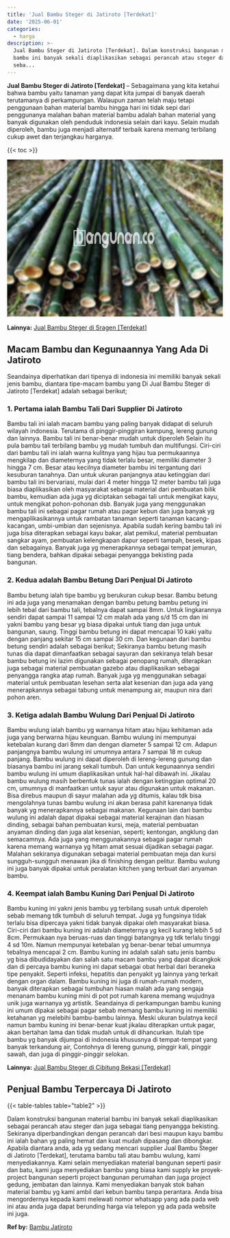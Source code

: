 ```yaml
---
title: 'Jual Bambu Steger di Jatiroto [Terdekat]'
date: '2025-06-01'
categories:
  - harga
description: >-
  Jual Bambu Steger di Jatiroto [Terdekat]. Dalam konstruksi bangunan material
  bambu ini banyak sekali diaplikasikan sebagai perancah atau steger dan juga
  seba...
---
```


**Jual Bambu Steger di Jatiroto \[Terdekat\]** – Sebagaimana yang kita ketahui bahwa bambu yaitu tanaman yang dapat kita jumpai di banyak daerah terutamanya di perkampungan. Walaupun zaman telah maju tetapi penggunaan bahan material bambu hingga hari ini tidak sepi dari penggunanya malahan bahan material bambu adalah bahan material yang banyak digunakan oleh penduduk indonesia selain dari kayu. Selain mudah diperoleh, bambu juga menjadi alternatif terbaik karena memang terbilang cukup awet dan terjangkau harganya.

{{< toc >}}

![Jual Bambu Steger di Jatiroto [Terdekat]](/images/jual-bambu-tali-18.png)

**Lainnya:** [Jual Bambu Steger di Sragen \[Terdekat\]](https://bambu.bangunan.co/jual-bambu-steger-di-sragen-terdekat/)

## Macam Bambu dan Kegunaannya Yang Ada Di Jatiroto

Seandainya diperhatikan dari tipenya di indonesia ini memiliki banyak sekali jenis bambu, diantara tipe-macam bambu yang Di Jual Bambu Steger di Jatiroto \[Terdekat\] adalah sebagai berikut;

### 1\. Pertama ialah Bambu Tali Dari Supplier Di Jatiroto

Bambu tali ini ialah macam bambu yang paling banyak didapat di seluruh wilayah indonesia. Terutama di pinggir-pinggiran kampung, lereng gunung dan lainnya. Bambu tali ini benar-benar mudah untuk diperoleh Selain itu pula bambu tali terbilang bambu yg mudah tumbuh dan multifungsi. Ciri-ciri dari bambu tali ini ialah warna kulitnya yang hijau tua permukaannya mengkilap dan diameternya yang tidak terlalu besar, memiliki diameter 3 hingga 7 cm. Besar atau kecilnya diameter bambu ini tergantung dari kesuburan tanahnya. Dan untuk ukuran panjangnya atau ketinggian dari bambu tali ini bervariasi, mulai dari 4 meter hingga 12 meter bambu tali juga biasa diaplikasikan oleh masyarakat sebagai material dari pembuatan bilik bambu, kemudian ada juga yg diciptakan sebagai tali untuk mengikat kayu, untuk mengikat pohon-pohonan dsb. Banyak juga yang menggunakan bambu tali ini sebagai pagar rumah atau pagar kebun dan juga banyak yg mengaplikasikannya untuk rambatan tanaman seperti tanaman kacang-kacangan, umbi-umbian dan sejenisnya. Apabila sudah kering bambu tali ini juga bisa diterapkan sebagai kayu bakar, alat pemikul, material pembuatan sangkar ayam, pembuatan kelengkapan dapur seperti tampah, besek, kipas dan sebagainya. Banyak juga yg menerapkannya sebagai tempat jemuran, tiang bendera, bahkan dipakai sebagai penyangga bekisting pada bangunan.

### 2\. Kedua adalah Bambu Betung Dari Penjual Di Jatiroto

Bambu betung ialah tipe bambu yg berukuran cukup besar. Bambu betung ini ada juga yang menamakan dengan bambu petung bambu petung ini lebih tebal dari bambu tali, tebalnya dapat sampai 8mm. Untuk lingkarannya sendiri dapat sampai 11 sampai 12 cm malah ada yang s/d 15 cm dan ini yakni bambu yang besar yg biasa dipakai untuk tiang dan juga untuk bangunan, saung. Tinggi bambu betung ini dapat mencapai 10 kaki yaitu dengan panjang sekitar 15 cm sampai 30 cm. Dan kegunaan dari bambu betung sendiri adalah sebagai berikut; Sekiranya bambu betung masih tunas dia dapat dimanfaatkan sebagai sayuran dan sekiranya telah besar bambu betung ini lazim digunakan sebagai penopang rumah, diterapkan juga sebagai material pembuatan gazebo atau diaplikasikan sebagai penyangga rangka atap rumah. Banyak juga yg menggunakan sebagai material untuk pembuatan lesehan serta alat kesenian dan juga ada yang menerapkannya sebagai tabung untuk menampung air, maupun nira dari pohon aren.

### 3\. Ketiga adalah Bambu Wulung Dari Penjual Di Jatiroto

Bambu wulung ialah bambu yg warnanya hitam atau hijau kehitaman ada juga yang berwarna hijau keunguan. Bambu wulung ini mempunyai ketebalan kurang dari 8mm dan dengan diameter 5 sampai 12 cm. Adapun panjangnya bambu wulung ini umumnya antara 7 sampai 18 m cukup panjang. Bambu wulung ini dapat diperoleh di lereng-lereng gunung dan biasanya bambu ini jarang sekali tumbuh. Dan untuk kegunaannya sendiri bambu wulung ini umum diaplikasikan untuk hal-hal dibawah ini. Jikalau bambu wulung masih berbentuk tunas ialah dengan ketinggian optimal 20 cm, umumnya di manfaatkan untuk sayur atau digunakan untuk makanan. Bisa direbus maupun di sayur malahan ada yg ditumis, kalau tdk bisa mengolahnya tunas bambu wulung ini akan berasa pahit karenanya tidak banyak yg menerapkannya sebagai makanan. Kegunaan lain dari bambu wulung ini adalah dapat dipakai sebagai material kerajinan dan hiasan dinding, sebagai bahan pembuatan kursi, meja, material pembuatan anyaman dinding dan juga alat kesenian, seperti; kentongan, angklung dan semacamnya. Ada juga yang menggunakannya sebagai pagar rumah karena memang warnanya yg hitam amat sesuai dijadikan sebagai pagar. Malahan sekiranya digunakan sebagai material pembuatan meja dan kursi sungguh-sungguh menawan jika di finishing dengan pelitur. Bambu wulung ini juga banyak dipakai untuk peralatan kitchen yang terbuat dari anyaman bambu.

### 4\. Keempat ialah Bambu Kuning Dari Penjual Di Jatiroto

Bambu kuning ini yakni jenis bambu yg terbilang susah untuk diperoleh sebab memang tdk tumbuh di seluruh tempat. Juga yg fungsinya tidak terlalu bisa dipercaya yakni tidak banyak dipakai oleh masyarakat biasa. Ciri-ciri dari bambu kuning ini adalah diameternya yg kecil kurang lebih 5 sd 8cm. Permukaan nya beruas-ruas dan tinggi batangnya yg tdk terlalu tinggi 4 sd 10m. Namun mempunyai ketebalan yg benar-benar tebal umumnya tebalnya mencapai 2 cm. Bambu kuning ini adalah salah satu jenis bambu yg bisa dibudidayakan dan salah satu macam bambu yang dapat dicangkok dan di percaya bambu kuning ini dapat sebagai obat herbal dari beraneka tipe penyakit. Seperti infeksi, hepatitis dan penyakit yg lainnya yang terkait dengan organ dalam. Bambu kuning ini juga di rumah-rumah modern, banyak diterapkan sebagai tumbuhan hiasan malah ada yang sengaja menanam bambu kuning mini di pot pot rumah karena memang wujudnya unik juga warnanya yg artistik. Seandainya di perkampungan bambu kuning ini umum dipakai sebagai pagar sebab memang bambu kuning ini memiliki ketahanan yg melebihi bambu-bambu lainnya. Meski ukuran bulatnya kecil namun bambu kuning ini benar-benar kuat jikalau diterapkan untuk pagar, akan bertahan lama dan tidak mudah untuk di dihancurkan. Itulah tipe bambu yg banyak dijumpai di indonesia khususnya di tempat-tempat yang banyak terkandung air, Contohnya di lereng gunung, pinggir kali, pinggir sawah, dan juga di pinggir-pinggir selokan.

**Lainnya:** [Jual Bambu Steger di Cibitung Bekasi \[Terdekat\]](https://bambu.bangunan.co/jual-bambu-steger-di-cibitung-bekasi-terdekat/)

## Penjual Bambu Terpercaya Di Jatiroto

{{< table-tables table="table2" >}}

Dalam konstruksi bangunan material bambu ini banyak sekali diaplikasikan sebagai perancah atau steger dan juga sebagai tiang penyangga bekisting. Sekiranya diperbandingkan dengan perancah dari besi maupun kayu bambu ini ialah bahan yg paling hemat dan kuat mudah dipasang dan dibongkar. Apabila diantara anda, ada yg sedang mencari supplier Jual Bambu Steger di Jatiroto \[Terdekat\], terutama bambu tali atau bambu wulung, kami menyediakannya. Kami selain menyediakan material bangunan seperti pasir dan batu, kami juga menyediakan bambu yang biasa kami supply ke proyek-project bangunan seperti project bangunan perumahan dan juga project gedung, jembatan dan lainnya. Kami menyediakan banyak stok bahan material bambu yg kami ambil dari kebun bambu tanpa perantara. Anda bisa mengordernya kepada kami melewati nomor whatsapp yang ada pada web ini atau anda juga dapat berunding harga via telepon yg ada pada website ini juga.

**Ref by:** [Bambu Jatiroto](https://id.wikipedia.org/wiki/Bambu)
